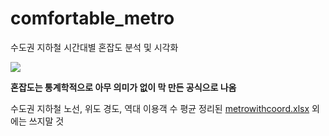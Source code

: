 # comfortable_metro
수도권 지하철 시간대별 혼잡도 분석 및 시각화

<img src="https://raw.githubusercontent.com/kitsune03k/comportable_metro/main/comportable_metro_folium.png">

**혼잡도는 통계학적으로 아무 의미가 없이 막 만든 공식으로 나옴** 

수도권 지하철 노선, 위도 경도, 역대 이용객 수 평균 정리된 [metrowithcoord.xlsx](https://raw.githubusercontent.com/kitsune03k/comportable_metro/main/4_filefullfilled/metrowithcoord.xlsx) 외에는 쓰지말 것
